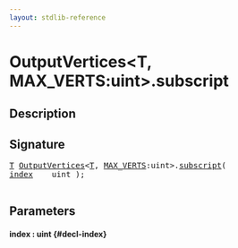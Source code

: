 ```yaml
---
layout: stdlib-reference
---
```


# OutputVertices\<T, MAX\_VERTS:uint\>\.subscript

## Description





## Signature 

<pre>
<a href="/stdlib-reference/types/OutputVertices/index#typeparam-T" class="code_type">T</a> <a href="/stdlib-reference/types/OutputVertices/index" class="code_type">OutputVertices</a>&lt;<a href="/stdlib-reference/types/OutputVertices/index#typeparam-T" class="code_type">T</a>, <a href="/stdlib-reference/types/OutputVertices/index#decl-MAX_VERTS" class="code_var">MAX_VERTS</a>:uint&gt;.<a href="/stdlib-reference/types/OutputVertices/subscript">subscript</a>(
<a href="/stdlib-reference/types/OutputVertices/subscript#decl-index" class="code_param">index</a>    uint );

</pre>

## Parameters

#### index  : uint {#decl-index}

